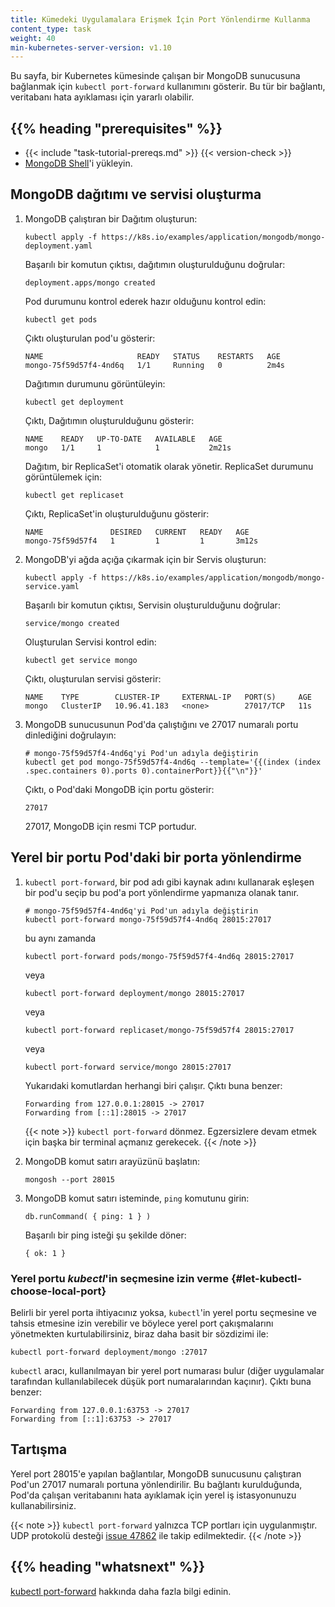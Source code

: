 ```yaml
---
title: Kümedeki Uygulamalara Erişmek İçin Port Yönlendirme Kullanma
content_type: task
weight: 40
min-kubernetes-server-version: v1.10
---
```


<!-- overview -->

Bu sayfa, bir Kubernetes kümesinde çalışan bir MongoDB sunucusuna bağlanmak için `kubectl port-forward` kullanımını gösterir. Bu tür bir bağlantı, veritabanı hata ayıklaması için yararlı olabilir.

## {{% heading "prerequisites" %}}

* {{< include "task-tutorial-prereqs.md" >}} {{< version-check >}}
* [MongoDB Shell](https://www.mongodb.com/try/download/shell)'i yükleyin.

<!-- steps -->

## MongoDB dağıtımı ve servisi oluşturma

1. MongoDB çalıştıran bir Dağıtım oluşturun:

   ```shell
   kubectl apply -f https://k8s.io/examples/application/mongodb/mongo-deployment.yaml
   ```

   Başarılı bir komutun çıktısı, dağıtımın oluşturulduğunu doğrular:

   ```
   deployment.apps/mongo created
   ```

   Pod durumunu kontrol ederek hazır olduğunu kontrol edin:

   ```shell
   kubectl get pods
   ```

   Çıktı oluşturulan pod'u gösterir:

   ```
   NAME                     READY   STATUS    RESTARTS   AGE
   mongo-75f59d57f4-4nd6q   1/1     Running   0          2m4s
   ```

   Dağıtımın durumunu görüntüleyin:

   ```shell
   kubectl get deployment
   ```

   Çıktı, Dağıtımın oluşturulduğunu gösterir:

   ```
   NAME    READY   UP-TO-DATE   AVAILABLE   AGE
   mongo   1/1     1            1           2m21s
   ```

   Dağıtım, bir ReplicaSet'i otomatik olarak yönetir.
   ReplicaSet durumunu görüntülemek için:

   ```shell
   kubectl get replicaset
   ```

   Çıktı, ReplicaSet'in oluşturulduğunu gösterir:

   ```
   NAME               DESIRED   CURRENT   READY   AGE
   mongo-75f59d57f4   1         1         1       3m12s
   ```

2. MongoDB'yi ağda açığa çıkarmak için bir Servis oluşturun:

   ```shell
   kubectl apply -f https://k8s.io/examples/application/mongodb/mongo-service.yaml
   ```

   Başarılı bir komutun çıktısı, Servisin oluşturulduğunu doğrular:

   ```
   service/mongo created
   ```

   Oluşturulan Servisi kontrol edin:

   ```shell
   kubectl get service mongo
   ```

   Çıktı, oluşturulan servisi gösterir:

   ```
   NAME    TYPE        CLUSTER-IP     EXTERNAL-IP   PORT(S)     AGE
   mongo   ClusterIP   10.96.41.183   <none>        27017/TCP   11s
   ```

3. MongoDB sunucusunun Pod'da çalıştığını ve 27017 numaralı portu dinlediğini doğrulayın:

   ```shell
   # mongo-75f59d57f4-4nd6q'yi Pod'un adıyla değiştirin
   kubectl get pod mongo-75f59d57f4-4nd6q --template='{{(index (index .spec.containers 0).ports 0).containerPort}}{{"\n"}}'
   ```

   Çıktı, o Pod'daki MongoDB için portu gösterir:

   ```
   27017
   ```

   27017, MongoDB için resmi TCP portudur.

## Yerel bir portu Pod'daki bir porta yönlendirme

1. `kubectl port-forward`, bir pod adı gibi kaynak adını kullanarak eşleşen bir pod'u seçip bu pod'a port yönlendirme yapmanıza olanak tanır.

   ```shell
   # mongo-75f59d57f4-4nd6q'yi Pod'un adıyla değiştirin
   kubectl port-forward mongo-75f59d57f4-4nd6q 28015:27017
   ```

   bu aynı zamanda

   ```shell
   kubectl port-forward pods/mongo-75f59d57f4-4nd6q 28015:27017
   ```

   veya

   ```shell
   kubectl port-forward deployment/mongo 28015:27017
   ```

   veya

   ```shell
   kubectl port-forward replicaset/mongo-75f59d57f4 28015:27017
   ```

   veya

   ```shell
   kubectl port-forward service/mongo 28015:27017
   ```

   Yukarıdaki komutlardan herhangi biri çalışır. Çıktı buna benzer:

   ```
   Forwarding from 127.0.0.1:28015 -> 27017
   Forwarding from [::1]:28015 -> 27017
   ```

   {{< note >}}
   `kubectl port-forward` dönmez. Egzersizlere devam etmek için başka bir terminal açmanız gerekecek.
   {{< /note >}}

2. MongoDB komut satırı arayüzünü başlatın:

   ```shell
   mongosh --port 28015
   ```

3. MongoDB komut satırı isteminde, `ping` komutunu girin:

   ```
   db.runCommand( { ping: 1 } )
   ```

   Başarılı bir ping isteği şu şekilde döner:

   ```
   { ok: 1 }
   ```

### Yerel portu _kubectl_'in seçmesine izin verme {#let-kubectl-choose-local-port}

Belirli bir yerel porta ihtiyacınız yoksa, `kubectl`'in yerel portu seçmesine ve tahsis etmesine izin verebilir ve böylece yerel port çakışmalarını yönetmekten kurtulabilirsiniz, biraz daha basit bir sözdizimi ile:

```shell
kubectl port-forward deployment/mongo :27017
```

`kubectl` aracı, kullanılmayan bir yerel port numarası bulur (diğer uygulamalar tarafından kullanılabilecek düşük port numaralarından kaçınır). Çıktı buna benzer:

```
Forwarding from 127.0.0.1:63753 -> 27017
Forwarding from [::1]:63753 -> 27017
```

<!-- discussion -->

## Tartışma

Yerel port 28015'e yapılan bağlantılar, MongoDB sunucusunu çalıştıran Pod'un 27017 numaralı portuna yönlendirilir. Bu bağlantı kurulduğunda, Pod'da çalışan veritabanını hata ayıklamak için yerel iş istasyonunuzu kullanabilirsiniz.

{{< note >}}
`kubectl port-forward` yalnızca TCP portları için uygulanmıştır.
UDP protokolü desteği [issue 47862](https://github.com/kubernetes/kubernetes/issues/47862) ile takip edilmektedir.
{{< /note >}}

## {{% heading "whatsnext" %}}

[kubectl port-forward](/docs/reference/generated/kubectl/kubectl-commands/#port-forward) hakkında daha fazla bilgi edinin.
